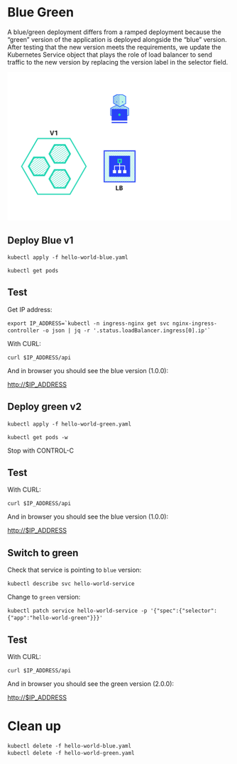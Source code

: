 # Blue Green

A blue/green deployment differs from a ramped deployment because the “green” version of the application is deployed alongside the “blue” version. After testing that the new version meets the requirements, we update the Kubernetes Service object that plays the role of load balancer to send traffic to the new version by replacing the version label in the selector field.

![bluegreen](blue-green.gif "Blue-Green")

## Deploy Blue v1

```
kubectl apply -f hello-world-blue.yaml
```

```
kubectl get pods
```

## Test

Get IP address:

```
export IP_ADDRESS=`kubectl -n ingress-nginx get svc nginx-ingress-controller -o json | jq -r '.status.loadBalancer.ingress[0].ip'` 
```

With CURL:

```
curl $IP_ADDRESS/api
```

And in browser you should see the blue version (1.0.0):

<http://$IP_ADDRESS>

## Deploy green v2

```
kubectl apply -f hello-world-green.yaml
```

```
kubectl get pods -w
```

Stop with CONTROL-C


## Test

With CURL:

```
curl $IP_ADDRESS/api
```

And in browser you should see the blue version (1.0.0):

<http://$IP_ADDRESS>

## Switch to green

Check that service is pointing to `blue` version:

```
kubectl describe svc hello-world-service
```

Change to `green` version:

```
kubectl patch service hello-world-service -p '{"spec":{"selector":{"app":"hello-world-green"}}}'
```

## Test

With CURL:

```
curl $IP_ADDRESS/api
```

And in browser you should see the green version (2.0.0):

<http://$IP_ADDRESS>

# Clean up

```
kubectl delete -f hello-world-blue.yaml
kubectl delete -f hello-world-green.yaml
```
